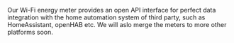               

Our Wi-Fi energy meter provides an open API interface for perfect data integration with the home automation system of third party, such as HomeAssistant, openHAB etc. We will aslo merge the meters to more other platforms soon.